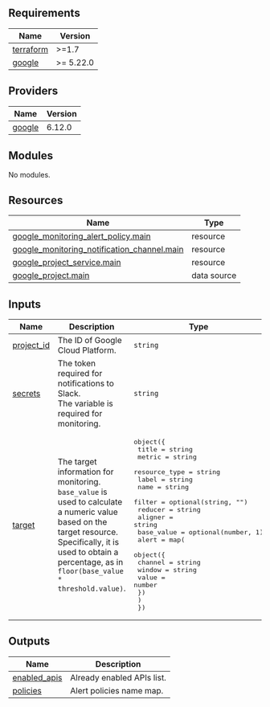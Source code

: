 <!-- BEGIN_TF_DOCS -->
## Requirements

| Name | Version |
|------|---------|
| <a name="requirement_terraform"></a> [terraform](#requirement\_terraform) | >=1.7 |
| <a name="requirement_google"></a> [google](#requirement\_google) | >= 5.22.0 |

## Providers

| Name | Version |
|------|---------|
| <a name="provider_google"></a> [google](#provider\_google) | 6.12.0 |

## Modules

No modules.

## Resources

| Name | Type |
|------|------|
| [google_monitoring_alert_policy.main](https://registry.terraform.io/providers/hashicorp/google/latest/docs/resources/monitoring_alert_policy) | resource |
| [google_monitoring_notification_channel.main](https://registry.terraform.io/providers/hashicorp/google/latest/docs/resources/monitoring_notification_channel) | resource |
| [google_project_service.main](https://registry.terraform.io/providers/hashicorp/google/latest/docs/resources/project_service) | resource |
| [google_project.main](https://registry.terraform.io/providers/hashicorp/google/latest/docs/data-sources/project) | data source |

## Inputs

| Name | Description | Type | Default | Required |
|------|-------------|------|---------|:--------:|
| <a name="input_project_id"></a> [project\_id](#input\_project\_id) | The ID of Google Cloud Platform. | `string` | n/a | yes |
| <a name="input_secrets"></a> [secrets](#input\_secrets) | The token required for notifications to Slack.<br/>    The variable is required for monitoring. | `string` | n/a | yes |
| <a name="input_target"></a> [target](#input\_target) | The target information for monitoring.<br/>    `base_value` is used to calculate a numeric value based on the target resource.<br/>    Specifically, it is used to obtain a percentage, as in `floor(base_value * threshold.value)`. | <pre>object({<br/>    title         = string<br/>    metric        = string<br/>    resource_type = string<br/>    label         = string<br/>    name          = string<br/>    filter        = optional(string, "")<br/>    reducer       = string<br/>    aligner       = string<br/>    base_value    = optional(number, 1)<br/>    alert = map(<br/>      object({<br/>        channel = string<br/>        window  = string<br/>        value   = number<br/>      })<br/>    )<br/>  })</pre> | n/a | yes |

## Outputs

| Name | Description |
|------|-------------|
| <a name="output_enabled_apis"></a> [enabled\_apis](#output\_enabled\_apis) | Already enabled APIs list. |
| <a name="output_policies"></a> [policies](#output\_policies) | Alert policies name map. |
<!-- END_TF_DOCS -->